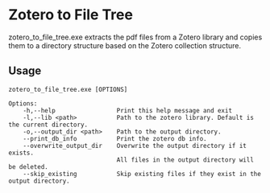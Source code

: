 ﻿# Zotero to File Tree

zotero_to_file_tree.exe extracts the pdf files from a Zotero library and copies them to a directory structure based on the
Zotero collection structure.

## Usage

```
zotero_to_file_tree.exe [OPTIONS]

Options:
    -h,--help                 Print this help message and exit
    -l,--lib <path>           Path to the zotero library. Default is the current directory.
    -o,--output_dir <path>    Path to the output directory.
    --print_db_info           Print the zotero db info.
    --overwrite_output_dir    Overwrite the output directory if it exists. 
                              All files in the output directory will be deleted.
    --skip_existing           Skip existing files if they exist in the output directory.
```